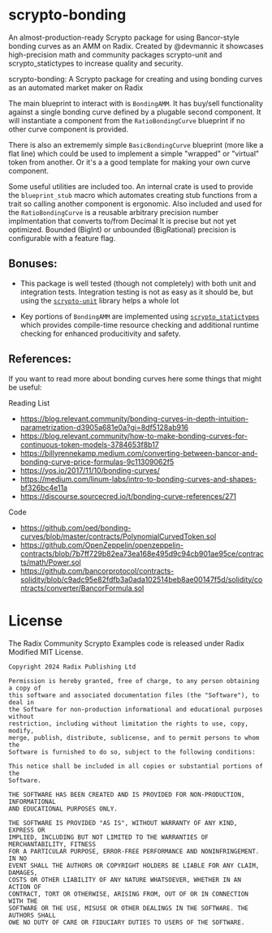 # scrypto-bonding

An almost-production-ready Scrypto package for using Bancor-style bonding curves as an AMM on Radix. Created by @devmannic it showcases high-precision math and community packages scrypto-unit and scrypto_statictypes to increase quality and security.


scrypto-bonding: A Scrypto package for creating and using bonding curves as an automated market maker on Radix

The main blueprint to interact with is `BondingAMM`.  It has buy/sell functionality against a single
bonding curve defined by a plugable second component.  It will instantiate a component from the `RatioBondingCurve`
blueprint if no other curve component is provided.

There is also an extrememly simple `BasicBondingCurve` blueprint (more like a flat line) which could be used to implement
a simple "wrapped" or "virtual" token from another.  Or it's a a good template for making your own curve component.

Some useful utilities are included too.  An internal crate is used to provide the `blueprint_stub` macro which
automates creating stub functions from a trait so calling another component is ergonomic.  Also included and
used for the `RatioBondingCurve` is a reusable arbitrary precision number implmentation that converts to/from Decimal
It is precise but not yet optimized.  Bounded (BigInt) or unbounded (BigRational) precision is configurable with a feature flag.

## Bonuses:

* This package is well tested (though not completely) with both unit and integration tests.  Integration
testing is not as easy as it should be, but using the [`scrypto-unit`] library helps a whole lot

* Key portions of `BondingAMM` are implemented using [`scrypto_statictypes`] which provides compile-time resource
checking and additional runtime checking for enhanced producitivity and safety.

[`scrypto-unit`]: https://github.com/plymth/scrypto-unit
[`scrypto_statictypes`]: https://github.com/devmannic/scrypto_statictypes

## References:

If you want to read more about bonding curves here some things that might be useful:

Reading List
* https://blog.relevant.community/bonding-curves-in-depth-intuition-parametrization-d3905a681e0a?gi=8df5128ab916
* https://blog.relevant.community/how-to-make-bonding-curves-for-continuous-token-models-3784653f8b17
* https://billyrennekamp.medium.com/converting-between-bancor-and-bonding-curve-price-formulas-9c11309062f5
* https://yos.io/2017/11/10/bonding-curves/
* https://medium.com/linum-labs/intro-to-bonding-curves-and-shapes-bf326bc4e11a
* https://discourse.sourcecred.io/t/bonding-curve-references/271

Code
* https://github.com/oed/bonding-curves/blob/master/contracts/PolynomialCurvedToken.sol
* https://github.com/OpenZeppelin/openzeppelin-contracts/blob/7b7ff729b82ea73ea168e495d9c94cb901ae95ce/contracts/math/Power.sol
* https://github.com/bancorprotocol/contracts-solidity/blob/c9adc95e82fdfb3a0ada102514beb8ae00147f5d/solidity/contracts/converter/BancorFormula.sol


# License

The Radix Community Scrypto Examples code is released under Radix Modified MIT License.

    Copyright 2024 Radix Publishing Ltd

    Permission is hereby granted, free of charge, to any person obtaining a copy of
    this software and associated documentation files (the "Software"), to deal in
    the Software for non-production informational and educational purposes without
    restriction, including without limitation the rights to use, copy, modify,
    merge, publish, distribute, sublicense, and to permit persons to whom the
    Software is furnished to do so, subject to the following conditions:

    This notice shall be included in all copies or substantial portions of the
    Software.

    THE SOFTWARE HAS BEEN CREATED AND IS PROVIDED FOR NON-PRODUCTION, INFORMATIONAL
    AND EDUCATIONAL PURPOSES ONLY.

    THE SOFTWARE IS PROVIDED "AS IS", WITHOUT WARRANTY OF ANY KIND, EXPRESS OR
    IMPLIED, INCLUDING BUT NOT LIMITED TO THE WARRANTIES OF MERCHANTABILITY, FITNESS
    FOR A PARTICULAR PURPOSE, ERROR-FREE PERFORMANCE AND NONINFRINGEMENT. IN NO
    EVENT SHALL THE AUTHORS OR COPYRIGHT HOLDERS BE LIABLE FOR ANY CLAIM, DAMAGES,
    COSTS OR OTHER LIABILITY OF ANY NATURE WHATSOEVER, WHETHER IN AN ACTION OF
    CONTRACT, TORT OR OTHERWISE, ARISING FROM, OUT OF OR IN CONNECTION WITH THE
    SOFTWARE OR THE USE, MISUSE OR OTHER DEALINGS IN THE SOFTWARE. THE AUTHORS SHALL
    OWE NO DUTY OF CARE OR FIDUCIARY DUTIES TO USERS OF THE SOFTWARE.